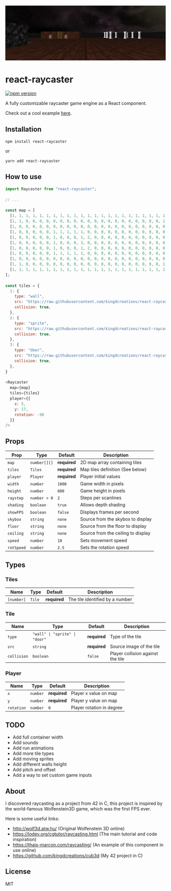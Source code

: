 ![](https://github.com/kingdcreations/react-raycaster/blob/main/docs/thumbnail.png?raw=true)

# react-raycaster
[![npm version](https://badge.fury.io/js/react-raycaster.svg)](https://badge.fury.io/js/react-raycaster)

A fully customizable raycaster game engine as a React component.

Check out a cool example [here](https://thais-marcon.com/raycasting).

## Installation

```shell
npm install react-raycaster
```

or

```shell
yarn add react-raycaster
```

## How to use

```js
import Raycaster from "react-raycaster";

// ...

const map = [
  [1, 1, 1, 1, 1, 1, 1, 1, 1, 1, 1, 1, 1, 1, 1, 1, 1, 1, 1, 1, 1, 1, 1, 1],
  [1, 1, 0, 0, 0, 0, 0, 0, 0, 0, 0, 0, 0, 0, 0, 0, 0, 0, 0, 0, 0, 0, 1, 1],
  [1, 0, 0, 0, 0, 0, 0, 0, 0, 0, 0, 0, 0, 0, 0, 0, 0, 0, 0, 0, 0, 0, 0, 1],
  [1, 0, 0, 0, 0, 0, 1, 1, 1, 1, 1, 0, 0, 0, 0, 0, 0, 0, 0, 0, 0, 0, 0, 1],
  [1, 0, 0, 0, 0, 0, 1, 0, 0, 0, 1, 2, 0, 0, 0, 0, 0, 0, 0, 0, 0, 0, 0, 1],
  [1, 0, 0, 0, 0, 0, 1, 0, 0, 0, 3, 0, 0, 0, 0, 0, 0, 0, 0, 0, 0, 0, 0, 1],
  [1, 0, 0, 0, 0, 0, 1, 0, 0, 0, 1, 2, 0, 0, 0, 0, 0, 0, 0, 0, 0, 0, 0, 1],
  [1, 0, 0, 0, 0, 0, 1, 1, 1, 1, 1, 0, 0, 0, 0, 0, 0, 0, 0, 0, 0, 0, 0, 1],
  [1, 0, 0, 0, 0, 0, 0, 0, 0, 0, 0, 0, 0, 0, 0, 0, 0, 0, 0, 0, 0, 0, 0, 1],
  [1, 1, 0, 0, 0, 0, 0, 0, 0, 0, 0, 0, 0, 0, 0, 0, 0, 0, 0, 0, 0, 0, 1, 1],
  [1, 1, 1, 1, 1, 1, 1, 1, 1, 1, 1, 1, 1, 1, 1, 1, 1, 1, 1, 1, 1, 1, 1, 1]
];

const tiles = {
  1: {
    type: "wall",
    src: "https://raw.githubusercontent.com/kingdcreations/react-raycaster/main/example/src/assets/tex/oak_planks.png",
    collision: true,
  },
  2: {
    type: "sprite",
    src: "https://raw.githubusercontent.com/kingdcreations/react-raycaster/main/example/src/assets/tex/barrel.png",
    collision: true,
  },
  3: {
    type: "door",
    src: "https://raw.githubusercontent.com/kingdcreations/react-raycaster/main/example/src/assets/tex/wood.png",
    collision: true,
  },
}

<Raycaster
  map={map}
  tiles={tiles}
  player={{
    x: 5,
    y: 17,
    rotation: -90
  }}
/>
```

## Props

| Prop | Type | Default | Description |
|---|---|---|---|
| `map`| `number[][]` | **required** | 2D map array containing tiles |
| `tiles`| `Tiles` | **required** | Map tiles definition (See below) |
| `player`| `Player` | **required** | Player initial values |
| `width` | `number` | `1000` | Game width in pixels |
| `height` | `number` | `600` | Game height in pixels |
| `raystep` | `number > 0` | `2` | Steps per scanlines |
| `shading` | `boolean` | `true` | Allows depth shading |
| `showFPS` | `boolean` | `false` | Displays frames per second |
| `skybox` | `string` | `none` | Source from the skybox to display |
| `floor` | `string` | `none` | Source from the floor to display |
| `ceiling` | `string` | `none` | Source from the ceiling to display |
| `speed` | `number` | `10` | Sets movement speed |
| `rotSpeed` | `number` | `2.5` | Sets the rotation speed |

## Types

### Tiles

| Name | Type | Default | Description | 
|---|---|---|---|
| `[number]`| `Tile` | **required** | The tile identified by a number |

### Tile

| Name | Type | Default | Description |
|---|---|---|---|
| `type`| `"wall" \| "sprite" \| "door" ` | **required** | Type of the tile |
| `src`| `string` | **required** | Source image of the tile |
| `collision`| `boolean` | `false` | Player collision against the tile |

### Player

| Name | Type | Default | Description |
|---|---|---|---|
| `x`| `number` | **required** | Player x value on map |
| `y`| `number` | **required** | Player y value on map |
| `rotation`| `number` | `0` | Player rotation in degree |

## TODO

- Add full container width
- Add sounds
- Add run animations
- Add more tile types
- Add moving sprites
- Add different walls height
- Add pitch and offset
- Add a way to set custom game inputs

## About

I discovered raycasting as a project from 42 in C, this project is inspired by the world-famous Wolfenstein3D game, which was the first FPS ever.

Here is some useful links:

- http://wolf3d.atw.hu/ (Original Wolfenstein 3D online)
- https://lodev.org/cgtutor/raycasting.html (The main tutorial and code inspiration)
- https://thais-marcon.com/raycasting/ (An example of this component in use online)
- https://github.com/kingdcreations/cub3d (My 42 project in C)

## License

MIT